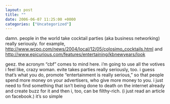 ```yaml
---
layout: post
title: ""
date: 2006-06-07 11:25:00 +0000
categories: ["Uncategorized"]
---
```


damn. people in the world take cocktail parties (aka business networking) really seriously. for example, http://www.wcpo.com/news/2004/local/12/05/colosimo_cocktails.html and http://www.epicurious.com/features/entertaining/kbnewyears/look

geez. the acronym “cbf” comes to mind here. i’m going to use all the votives i feel like, crazy woman. evite takes parties really seriously, too. i guess that’s what you do, promote “entertainment is really serious,” so that people spend more money on your advertisers, who give more money to you. i just need to find something that isn’t being done to death on the internet already and create buzz for it and then i, too, can be filthy-rich. (i just read an article on facebook.) it’s so simple